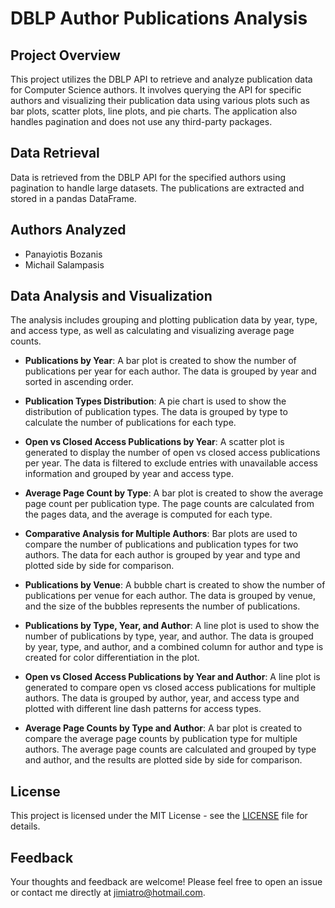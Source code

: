 # DBLP Author Publications Analysis

## Project Overview
This project utilizes the DBLP API to retrieve and analyze publication data for Computer Science authors. It involves querying the API for specific authors and visualizing their publication data using various plots such as bar plots, scatter plots, line plots, and pie charts. The application also handles pagination and does not use any third-party packages.

## Data Retrieval
Data is retrieved from the DBLP API for the specified authors using pagination to handle large datasets. The publications are extracted and stored in a pandas DataFrame.

## Authors Analyzed
- Panayiotis Bozanis
- Michail Salampasis

## Data Analysis and Visualization
The analysis includes grouping and plotting publication data by year, type, and access type, as well as calculating and visualizing average page counts.

- **Publications by Year**: A bar plot is created to show the number of publications per year for each author. The data is grouped by year and sorted in ascending order.

- **Publication Types Distribution**: A pie chart is used to show the distribution of publication types. The data is grouped by type to calculate the number of publications for each type.

- **Open vs Closed Access Publications by Year**: A scatter plot is generated to display the number of open vs closed access publications per year. The data is filtered to exclude entries with unavailable access information and grouped by year and access type.

- **Average Page Count by Type**: A bar plot is created to show the average page count per publication type. The page counts are calculated from the pages data, and the average is computed for each type.

- **Comparative Analysis for Multiple Authors**: Bar plots are used to compare the number of publications and publication types for two authors. The data for each author is grouped by year and type and plotted side by side for comparison.

- **Publications by Venue**: A bubble chart is created to show the number of publications per venue for each author. The data is grouped by venue, and the size of the bubbles represents the number of publications.

- **Publications by Type, Year, and Author**: A line plot is used to show the number of publications by type, year, and author. The data is grouped by year, type, and author, and a combined column for author and type is created for color differentiation in the plot.

- **Open vs Closed Access Publications by Year and Author**: A line plot is generated to compare open vs closed access publications for multiple authors. The data is grouped by author, year, and access type and plotted with different line dash patterns for access types.

- **Average Page Counts by Type and Author**: A bar plot is created to compare the average page counts by publication type for multiple authors. The average page counts are calculated and grouped by type and author, and the results are plotted side by side for comparison.

## License
This project is licensed under the MIT License - see the [LICENSE](LICENSE) file for details.

## Feedback
Your thoughts and feedback are welcome! Please feel free to open an issue or contact me directly at jimiatro@hotmail.com.
